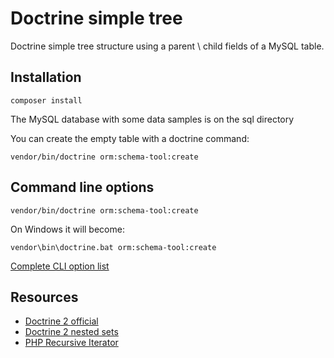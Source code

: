 # Doctrine simple tree

Doctrine simple tree structure using a parent \ child fields of a MySQL table.

## Installation

	composer install

The MySQL database with some data samples is on the sql directory

You can create the empty table with a doctrine command:

	vendor/bin/doctrine orm:schema-tool:create

## Command line options

	vendor/bin/doctrine orm:schema-tool:create

On Windows it will become:

	vendor\bin\doctrine.bat orm:schema-tool:create

[Complete CLI option list](http://doctrine-orm.readthedocs.org/en/latest/reference/tools.html)

## Resources

- [Doctrine 2 official](https://doctrine-orm.readthedocs.org/en/latest/tutorials/getting-started.html)
- [Doctrine 2 nested sets](https://wildlyinaccurate.com/simple-nested-sets-in-doctrine-2)
- [PHP Recursive Iterator](http://php.net/manual/it/class.recursiveiteratoriterator.php)
